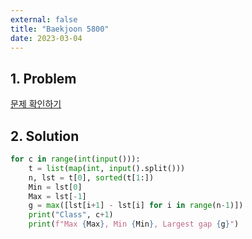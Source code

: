 ```yaml
---
external: false
title: "Baekjoon 5800"
date: 2023-03-04
---
```


## 1. Problem

[문제 확인하기](https://www.acmicpc.net/problem/5800)

## 2. Solution

```python
for c in range(int(input())):
    t = list(map(int, input().split()))
    n, lst = t[0], sorted(t[1:])
    Min = lst[0]
    Max = lst[-1]
    g = max([lst[i+1] - lst[i] for i in range(n-1)])
    print("Class", c+1)
    print(f"Max {Max}, Min {Min}, Largest gap {g}")
```
